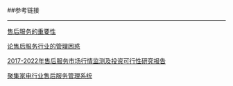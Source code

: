 ##参考链接
___
[售后服务的重要性](http://www.360doc.com/content/14/0317/06/13379545_361182671.shtml)

[论售后服务行业的管理困惑](https://wenku.baidu.com/view/2f24025b3b3567ec102d8a73.html)

[2017-2022年售后服务市场行情监测及投资可行性研究报告](http://www.chinabgao.com/report/3289899.html)

[聚集家电行业售后服务管理系统](https://wenku.baidu.com/view/0af667c00c22590102029dff.html?mark_pay_doc=0&mark_rec_page=1&mark_rec_position=4&clear_uda_param=1)